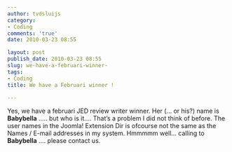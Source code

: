 ```yaml
---
author: tvdsluijs
category:
- Coding
comments: 'true'
date: 2010-03-23 08:55

layout: post
publish_date: 2010-03-23 08:55
slug: we-have-a-februari-winner-
tags:
- Coding
title: We have a Februari winner !

---
```

Yes, we have a februari JED review writer winner. Her (… or his?) name is
**Babybella** ….. but who is it…. That’s a problem I did not think of before.
The user names in the Joomla! Extension Dir is ofcourse not the same as the
Names / E-mail addresses in my system. Hmmmmm well… calling to **Babybella**
…. please contact us.

